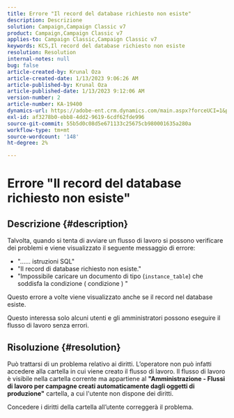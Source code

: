 ```yaml
---
title: Errore "Il record del database richiesto non esiste"
description: Descrizione
solution: Campaign,Campaign Classic v7
product: Campaign,Campaign Classic v7
applies-to: Campaign Classic,Campaign Classic v7
keywords: KCS,Il record del database richiesto non esiste
resolution: Resolution
internal-notes: null
bug: false
article-created-by: Krunal Oza
article-created-date: 1/13/2023 9:06:26 AM
article-published-by: Krunal Oza
article-published-date: 1/13/2023 9:12:06 AM
version-number: 2
article-number: KA-19400
dynamics-url: https://adobe-ent.crm.dynamics.com/main.aspx?forceUCI=1&pagetype=entityrecord&etn=knowledgearticle&id=4574fe8c-2193-ed11-aad1-6045bd006793
exl-id: af3278b0-ebb8-4dd2-9619-6cdf62fde996
source-git-commit: 55b5d0c08d5e671133c25675cb980001635a280a
workflow-type: tm+mt
source-wordcount: '148'
ht-degree: 2%

---
```


# Errore &quot;Il record del database richiesto non esiste&quot;

## Descrizione {#description}


Talvolta, quando si tenta di avviare un flusso di lavoro si possono verificare dei problemi e viene visualizzato il seguente messaggio di errore:

- &quot;...... istruzioni SQL&quot;
- &quot;Il record di database richiesto non esiste.&quot;
- &quot;Impossibile caricare un documento di tipo (`instance_table`) che soddisfa la condizione ( condizione ) &quot;


Questo errore a volte viene visualizzato anche se il record nel database esiste.

Questo interessa solo alcuni utenti e gli amministratori possono eseguire il flusso di lavoro senza errori.


## Risoluzione {#resolution}


Può trattarsi di un problema relativo ai diritti. L’operatore non può infatti accedere alla cartella in cui viene creato il flusso di lavoro. Il flusso di lavoro è visibile nella cartella corrente ma appartiene al <b>&quot;Amministrazione - Flussi di lavoro per campagne creati automaticamente dagli oggetti di produzione&quot;</b> cartella, a cui l&#39;utente non dispone dei diritti.

Concedere i diritti della cartella all’utente correggerà il problema.
